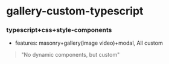 # gallery-custom-typescript

### typescript+css+style-components

- features: masonry+gallery(image video)+modal, All custom

> "No dynamic components, but custom"
